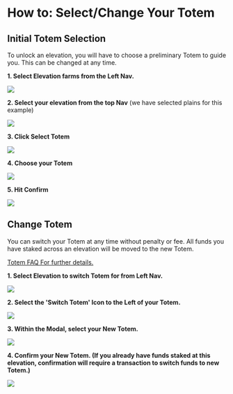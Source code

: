 # How to: Select/Change Your Totem

## Initial Totem Selection

To unlock an elevation, you will have to choose a preliminary Totem to guide you. This can be changed at any time.

**1. Select Elevation farms from the Left Nav.**

![](<../../.gitbook/assets/Side Menu Bar (1).png>)

**2. Select your elevation from the top Nav** (we have selected plains for this example)

![](<../../.gitbook/assets/Choose Elevation.png>)

**3. Click Select Totem**

![](<../../.gitbook/assets/No totem Selected.png>)

**4. Choose your Totem**

![](<../../.gitbook/assets/Totem choices.png>)

**5. Hit Confirm**&#x20;

![](<../../.gitbook/assets/Totem choice.png>)





## Change Totem

You can switch your Totem at any time without penalty or fee. All funds you have staked across an elevation will be moved to the new Totem.

[Totem FAQ For further details.](faq.md)

**1. Select Elevation to switch Totem for from Left Nav.**

![](<../../.gitbook/assets/Choose Elevation.png>)

**2. Select the 'Switch Totem' Icon to the Left of your Totem.**

![](<../../.gitbook/assets/Switch Totem.png>)

**3. Within the Modal, select your New Totem.**

![](<../../.gitbook/assets/Totem Change.png>)

**4. Confirm your New Totem. (If you already have funds staked at this elevation, confirmation will require a transaction to switch funds to new Totem.)**

![](<../../.gitbook/assets/Totem confirm.png>)
